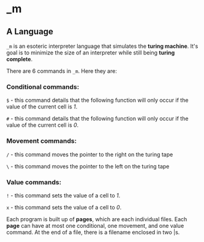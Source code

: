 # _m
## A Language

`_m` is an esoteric interpreter language that simulates the **turing machine**. It's goal is to minimize the size of an interpreter while still being **turing complete**.

There are 6 commands in `_m`. Here they are:

### Conditional commands:

`$` - this command details that the following function will only occur if the value of the current cell is *1*.

`#` - this command details that the following function will only occur if the value of the current cell is *0*.

### Movement commands:

`/` - this command moves the pointer to the right on the turing tape

`\` - this command moves the pointer to the left on the turing tape

### Value commands:

`!` - this command sets the value of a cell to *1*.

`x` - this command sets the value of a cell to *0*.

Each program is built up of **pages**, which are each individual files. Each **page** can have at most one conditional, one movement, and one value command. At the end of a file, there is a filename enclosed in two |s.
